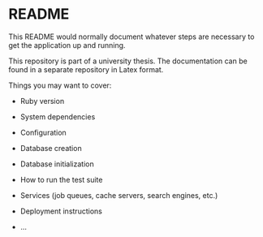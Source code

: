 # README

This README would normally document whatever steps are necessary to get the
application up and running.

This repository is part of a university thesis. The documentation can be found in a separate repository in Latex format.

Things you may want to cover:

* Ruby version

* System dependencies

* Configuration

* Database creation

* Database initialization

* How to run the test suite

* Services (job queues, cache servers, search engines, etc.)

* Deployment instructions

* ...
